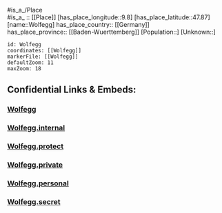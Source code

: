 ﻿---
location: [47.87,9.8] 
mapzoom: [7,12] 
mapmarker: city 
type: City
tags:
- geo/City


SpocWebEntityId: 35679
isDeleted: false
confidential: public

---
#is_a_/Place  
#is_a_ :: [[Place]] 
[has_place_longitude::9.8] 
[has_place_latitude::47.87] 
[name::Wolfegg] 
has_place_country:: [[Germany]]  
has_place_province:: [[Baden-Wuerttemberg]] 
[Population::] 
[Unknown::] 


```leaflet
id: Wolfegg
coordinates: [[Wolfegg]] 
markerFile: [[Wolfegg]] 
defaultZoom: 11 
maxZoom: 18
```


## Confidential Links & Embeds: 

### [Wolfegg](/_public/Earth/Continent/Europe/Europe~Central/Germany/Germany~West/Baden-Wuerttemberg/counties~BW/Ravensburg/cities~Ravensburg/Vogt/City/Wolfegg.md) 

### [Wolfegg.internal](/_internal/Earth/Continent/Europe/Europe~Central/Germany/Germany~West/Baden-Wuerttemberg/counties~BW/Ravensburg/cities~Ravensburg/Vogt/City/Wolfegg.internal.md) 

### [Wolfegg.protect](/_protect/Earth/Continent/Europe/Europe~Central/Germany/Germany~West/Baden-Wuerttemberg/counties~BW/Ravensburg/cities~Ravensburg/Vogt/City/Wolfegg.protect.md) 

### [Wolfegg.private](/_private/Earth/Continent/Europe/Europe~Central/Germany/Germany~West/Baden-Wuerttemberg/counties~BW/Ravensburg/cities~Ravensburg/Vogt/City/Wolfegg.private.md) 

### [Wolfegg.personal](/_personal/Earth/Continent/Europe/Europe~Central/Germany/Germany~West/Baden-Wuerttemberg/counties~BW/Ravensburg/cities~Ravensburg/Vogt/City/Wolfegg.personal.md) 

### [Wolfegg.secret](/_secret/Earth/Continent/Europe/Europe~Central/Germany/Germany~West/Baden-Wuerttemberg/counties~BW/Ravensburg/cities~Ravensburg/Vogt/City/Wolfegg.secret.md) 
